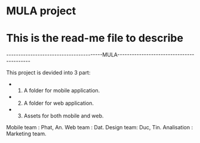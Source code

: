 # MULA project
# This is the read-me file to describe
----------------------------------------MULA------------------------------------------

This project is devided into 3 part:
- 1. A folder for mobile application.
- 2. A folder for web application.
- 3. Assets for both mobile and web.

Mobile team : Phat, An.
Web team : Dat.
Design team: Duc, Tin.
Analisation : Marketing team. 
